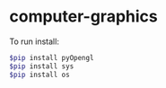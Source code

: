 # computer-graphics
To run install:
```bash
$pip install pyOpengl
$pip install sys
$pip install os
```
